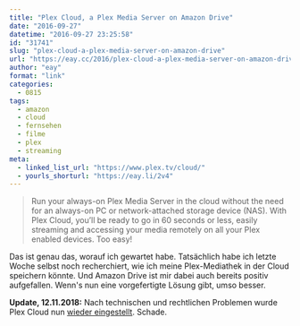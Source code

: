 ```yaml
---
title: "Plex Cloud, a Plex Media Server on Amazon Drive"
date: "2016-09-27"
datetime: "2016-09-27 23:25:58"
id: "31741"
slug: "plex-cloud-a-plex-media-server-on-amazon-drive"
url: "https://eay.cc/2016/plex-cloud-a-plex-media-server-on-amazon-drive/"
author: "eay"
format: "link"
categories:
  - 0815
tags:
  - amazon
  - cloud
  - fernsehen
  - filme
  - plex
  - streaming
meta:
  - linked_list_url: "https://www.plex.tv/cloud/"
  - yourls_shorturl: "https://eay.li/2v4"
---
```


> Run your always-on Plex Media Server in the cloud without the need for an always-on PC or network-attached storage device (NAS). With Plex Cloud, you’ll be ready to go in 60 seconds or less, easily streaming and accessing your media remotely on all your Plex enabled devices. Too easy!

Das ist genau das, worauf ich gewartet habe. Tatsächlich habe ich letzte Woche selbst noch recherchiert, wie ich meine Plex-Mediathek in der Cloud speichern könnte. Und Amazon Drive ist mir dabei auch bereits positiv aufgefallen. Wenn's nun eine vorgefertigte Lösung gibt, umso besser.

**Update, 12.11.2018:** Nach technischen und rechtlichen Problemen wurde Plex Cloud nun [wieder eingestellt](https://variety.com/2018/digital/news/plex-cloud-shutting-down-1202936840/). Schade.
